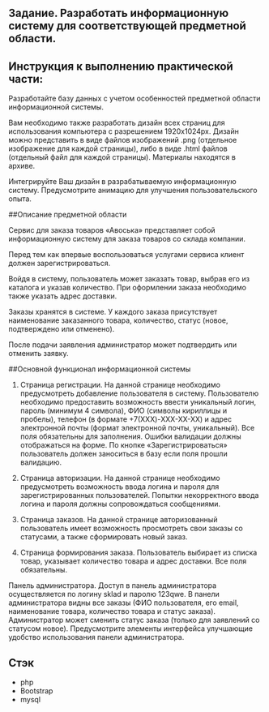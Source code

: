 ## Задание. Разработать информационную систему для соответствующей предметной области.


## Инструкция к выполнению практической части:

Разработайте базу данных с учетом особенностей предметной области информационной системы.

Вам необходимо также разработать дизайн всех страниц для использования компьютера с разрешением 1920x1024px. Дизайн можно представить в виде файлов изображений .png (отдельное изображение для каждой страницы), либо в виде .html файлов (отдельный файл для каждой страницы). Материалы находятся в архиве.

Интегрируйте Ваш дизайн в разрабатываемую информационную систему. Предусмотрите анимацию для улучшения пользовательского опыта.

##Описание предметной области

Сервис для заказа товаров «Авоська» представляет собой информационную систему для заказа товаров со склада компании.

Перед тем как впервые воспользоваться услугами сервиса клиент должен зарегистрироваться.

Войдя в систему, пользователь может заказать товар, выбрав его из каталога и указав количество. При оформлении заказа необходимо также указать адрес доставки.

Заказы хранятся в системе. У каждого заказа присутствует наименование заказанного товара, количество, статус (новое, подтверждено или отменено).

После подачи заявления администратор может подтвердить или отменить заявку.

##Основной функционал информационной системы

  1. Страница регистрации. На данной странице необходимо предусмотреть добавление пользователя в систему. Пользователю необходимо предоставить возможность ввести уникальный логин, пароль (минимум 4 символа), ФИО (символы кириллицы и пробелы), телефон (в формате +7(XXX)-XXX-XX-XX) и адрес электронной почты (формат электронной почты, уникальный). Все поля обязательны для заполнения.  Ошибки валидации должны отображаться на форме. По кнопке «Зарегистрироваться» пользователь должен заноситься в базу если поля прошли валидацию.
  
  2. Страница авторизации. На данной странице необходимо предусмотреть возможность ввода логина и пароля для зарегистрированных пользователей. Попытки некорректного ввода логина и пароля должны сопровождаться сообщениями.
  
  3. Страница заказов. На данной странице авторизованный пользователь имеет возможность просмотреть свои заказы со статусами, а также сформировать новый заказ.
  
  4. Страница формирования заказа. Пользователь выбирает из списка товар, указывает количество товара и адрес доставки. Все поля обязательны.

Панель администратора. Доступ в панель администратора осуществляется по логину sklad и паролю 123qwe. В панели администратора видны все заказы (ФИО пользователя, его email, наименование товара, количество товара и статус заказа). Администратор может сменить статус заказа (только для заявлений со статусом новое). Предусмотрите элементы интерфейса улучшающие удобство использования панели администратора.

## Cтэк 
 - php
 - Bootstrap
 - mysql
